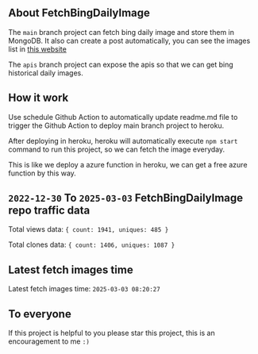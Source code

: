 ## About FetchBingDailyImage

The `main` branch project can fetch bing daily image and store them in MongoDB.
It also can create a post automatically, you can see the images list in [this website](https://oursalbum.netlify.app)

The `apis` branch project can expose the apis so that we can get bing historical daily images.

## How it work

Use schedule Github Action to automatically update readme.md file to trigger the Github Action to deploy main branch project to heroku.

After deploying in heroku, heroku will automatically execute `npm start` command to run this project, so we can fetch the image everyday.

This is like we deploy a azure function in heroku, we can get a free azure function by this way.

## `2022-12-30` To `2025-03-03` FetchBingDailyImage repo traffic data

Total views data: `{ count: 1941, uniques: 485 }`

Total clones data: `{ count: 1406, uniques: 1087 }`

## Latest fetch images time

Latest fetch images time: `2025-03-03 08:20:27`

## To everyone

If this project is helpful to you please star this project, this is an encouragement to me `:)`



